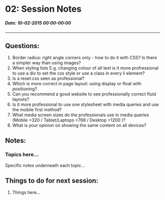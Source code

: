 # 02: Session Notes #
##### Date: 10-02-2015 00:00-00:00 #####
-------------------------------------------------


## Questions: ###

1. Border radius:  right angle corners only - how to do it with CSS?  Is there a simpler way than using images?
2. When styling lists E.g. changing colour of all text is it more profressional to use a div to set the css style or use a class in every li element?
3. Is a reset.css seen as professional?
4. Which is more correct in page layout: using display or float with positioning?
5. Can you recommend a good website to see professionally correct fluid layouts?
6. Is it more professional to use one stylesheet with media queries and use the mobile first method?
7. What media screen sizes do the professionals use in media queries (Mobile <320 / Tablet/Laptops <768 / Desktop >1200 )?
8. What is your opinion on showing the same content on all devices?



## Notes: ##

### Topics here... ###

Specific notes underneath each topic...




## Things to do for next session: ##

1. Things here...
